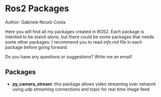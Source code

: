 # Ros2 Packages

Author: Gabriele Nicolò Costa

Here you will find all my packages created in ROS2. Each package is intented to be stand-alone, but there could be some packages that needs some other packages: I recommend you to read *info.md* file in each package before going forward.

Do you have any questions or suggestions? Write me an email!

## Packages
- **py_camera_stream**: this package allows video streaming over network using udp streaming connections and topic for real time image feed

